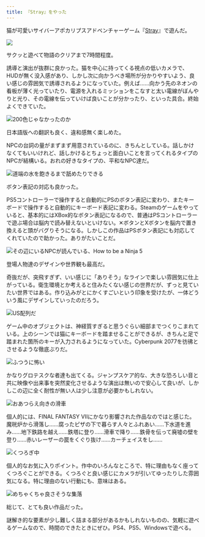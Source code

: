 ```yaml
---
title: 『Stray』をやった
---
```

猫が可愛いサイバーアポカリプスアドベンチャーゲーム『[Stray](https://store.steampowered.com/app/1332010/Stray/?l=japanese)』で遊んだ。

![](https://lh4.googleusercontent.com/teGTZ3U0hlp9Ug6AzFf28klfWQf_PYYxV9u5FK9t2JwrmUFvlJsHjSd5KT93hiF6O168SBWwTzVRvBJLG_sGSR4lP0Nc3ImrLHfLdOxjPdmGNzA-1qNgzWXli5Hv2RJSdOBNeSgAcB66GlgXy7PuBO157u-QrWAtFywLexK11mZscKxv0kogNELQyA)

サクッと遊べて物語のクリアまで7時間程度。

誘導と演出が抜群に良かった。猫を中心に持ってくる視点の低いカメラで、HUDが無く没入感があり、しかし次に向かうべき場所が分かりやすいよう、良い感じの雰囲気で誘導されるようになっていた。例えば……向かう先のネオンの看板が薄く光っていたり、電源を入れるミッションをこなすと太い電線がぼんやりと光り、その電線を伝っていけば良いことが分かったり、といった具合。終始よくできていた。

![](https://lh5.googleusercontent.com/_JsOCYOGmSwFClbqeRc-waZs_mOIRIBcb5pAfMHV7rKiZ8z4EAkD1F2gB3yQ8a7I2vrSgm_liZcvcvh1HtOaeB8qhK6twgNK_lNwZaBuHddVSvn1CTKxh1xk9MzgE35ExVJcHzYgHBWTorIz08N0AIVl9-GNWcwWDHyeP_3ZhtaZ9FZumKJdF2U3Bg "200色じゃなかったのか")

日本語版への翻訳も良く、違和感無く楽しめた。

NPCの台詞の量がまずまず用意されているのに、きちんとしている。話しかけなくてもいいけれど、話しかけるとちょっと面白いことを言ってくれるタイプのNPCが結構いる。おれの好きなタイプの、平和なNPC達だ。

![](https://lh3.googleusercontent.com/QfNCMjB1_pDowPkY7BJBYvbuCHMf_uZ4QlBVgb9bKYsT0caqrsS_5QylJ7S8wyJwZYlppYLJQkz-9oGxMIOHaE5GpqMgakEQhfXsspalgqkx2uH_RaltvDUvPo_spZyoLNRbsn8uxSJjQpVmobKy5t8Li0j1-8Sh5OvJQbaRIcOfc0dgw8dTc12RRQ "道端の水を飽きるまで舐めたりできる")

ボタン表記の対応も良かった。

PS5コントローラーで操作すると自動的にPSのボタン表記に変わり、またキーボードで操作すると自動的にキーボード表記に変わる。Steamのゲームをやっていると、基本的にはXBox的なボタン表記になるので、普通はPSコントローラーで遊ぶ場合は脳内で読み替えないといけない。✕ボタンとXボタンを脳内で置き換えると頭がバグりそうになる。しかしこの作品はPSボタン表記にも対応してくれていたので助かった。ありがたいことだ。

![](https://lh6.googleusercontent.com/X-iNEorWk00UFC9jEhqoC2itDtbd76_CZO_9fEU2m6MRbRoDMiaBz3FRkSsWJqxYp83d2gtY6XXGWaE1Le4qzzRGS2D0s21IxGcFv-CnLWv9s-uh2L000pj1Cj83ixzK2PfpD7n4BK8QgTX9PltHodH1pCPUekA1cGLdzhQlsGYDFRX6C8_LH6cO7g "その辺にいるNPCが読んでいる、How to be a Ninja 5")

登場人物達のデザインや世界観も最高だ。

奇抜だが、突飛すぎず、いい感じに「ありそう」なラインで楽しい雰囲気に仕上がっている。衛生環境とか考えると住みたくない感じの世界だが、ずっと見ていたい世界ではある。作り込みがとにかくすごいという印象を受けたが、一体どういう風にデザインしていったのだろう。

![](https://lh6.googleusercontent.com/8cYa9q7XCJVZsDwuStTbKb4n4wFFABorCtNVrwEa923oiMU_l33UUuWt76qA_IpdUZG_A9JFiAU8GKTDhcHjlcqvs9Es-u7dlLNpUSnSJaWVFh9lUtzdmrnE6diEO0eM5iFPqjiOmYZ7rA9oG2hdhzJnIuBzKV1Pm32Fqu89D3OspeFSpLyRDIEcIw "US配列だ")

ゲーム中のオブジェクトは、神経質すぎると思うぐらい細部までつくりこまれている。上のシーンでは猫にキーボードを踏ませることができるが、きちんと足で踏まれた箇所のキーが入力されるようになっていた。Cyberpunk 2077を彷彿とさせるような徹底ぶりだ。

![](https://lh6.googleusercontent.com/7nFwXR0tb3WQX8hEpdSvUn9mTz5pXcxmrhz9pVUohbSpMaLfXxgGSAUE9we52GV8ebaSgsB423zOsGjHsbw-Slh3YedHrAaUb98tk5IeIJPHv_RtZv_Dmfx0mE9Z7StnLk1HLV0X-ZXGQKsefLDsSZqLyBA0xYZAkzVNkUcVyuC-1o5aNNCaz3b9_w "ふつうに怖い")

かなりグロテスクな者達も出てくる。ジャンプスケア的な、大きな恐ろしい音と共に映像や出来事を突然変化させるような演出は無いので安心して良いが、しかしこの辺に全く耐性が無い人は少し注意が必要かもしれない。

![](https://lh3.googleusercontent.com/lr0SKwsQoDJwtpMqhbRQrchM2_z0v9iX_-x3jVdV1lhUCSxaWw8EWMMOOncNggOvyDjNf4p3kUREC2DYkeUH2FFvpbttM_O2fO8I5is6FyMxEKne0CA-KmtMWMI0LZoAr66ZLPAviE8ucU5gwsPopY9B_xwJvn6gC0Y_aZUSYsMELY-WgnXAs1-Y5g "おあつらえ向きの滑車")

個人的には、FINAL FANTASY VIIにかなり影響された作品なのではと感じた。魔晄炉から滑落し……腐ったピザの下で暮らす人々とふれあい……下水道を進み……地下鉄路を越え……鉄塔に登り……滑車で降り……鉄骨を伝って廃墟の壁を登り……赤いレーザーの罠をくぐり抜け……カーチェイスをし……

![](https://lh5.googleusercontent.com/5t_hKrJEBDKk90wtGhM42adBjdU8E_hHasc0_zfbg3IIjgQrYv63FzBrMG6qwsGNyL_eU1oNFTIM19_8KOtJb3OhD1M7k0VDo-vnQuHB684CxoJcGZtLOQ8SpKWvzacq6g1xi_oiNwVBlukQ8ocvDIeCL1IaS_OncP8ikiD2pjiAWliAMnHxW58evw "くつろぎ中")

個人的なお気に入りポイント。作中のいろんなところで、特に理由もなく座ってくつろぐことができる。くつろぐと良い感じにカメラが引いてゆったりした雰囲気になる。特に理由のない行動にも、意味はある。

![](https://lh6.googleusercontent.com/zFYJ3Se3Eq4lwrpszfPtf6Q39_IR0-whE8zizynJOovCbc0kiOqvZadYUqd2Ef3yv1pXuJxIZJ1eaV2yvq-0JkcWinKVFcV_rElA2SvYutL7v9Plcxvct3ZJ9IWmo0J6N2UmW2ydrxYqQrRb4idJIkt4MyvmjZ3WIrSnIM_vP7bf-qiYpJ4gaAZQsA "めちゃくちゃ良さそうな集落")

総じて、とても良い作品だった。

謎解き的な要素が少し難しく詰まる部分があるかもしれないものの、気軽に遊べるゲームなので、時間のできたときにぜひ。PS4、PS5、Windowsで遊べる。
